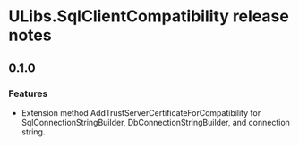 # ULibs.SqlClientCompatibility release notes

## 0.1.0

### Features

- Extension method AddTrustServerCertificateForCompatibility for SqlConnectionStringBuilder, DbConnectionStringBuilder, and connection string.
